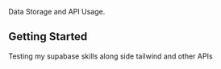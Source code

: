 Data Storage and API Usage.

## Getting Started
Testing my supabase skills along side tailwind and other APIs